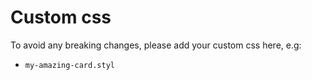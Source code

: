 # Custom css

To avoid any breaking changes, please add your custom css here, e.g:

- `my-amazing-card.styl`
